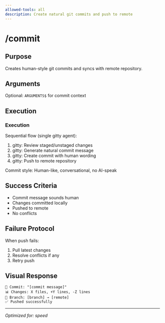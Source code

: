 ```yaml
---
allowed-tools: all
description: Create natural git commits and push to remote
---
```


# /commit

## Purpose
Creates human-style git commits and syncs with remote repository.

## Arguments
Optional: `ARGUMENTS$` for commit context

## Execution

### Execution
Sequential flow (single gitty agent):
1. gitty: Review staged/unstaged changes
2. gitty: Generate natural commit message
3. gitty: Create commit with human wording
4. gitty: Push to remote repository

Commit style: Human-like, conversational, no AI-speak

## Success Criteria
- Commit message sounds human
- Changes committed locally
- Pushed to remote
- No conflicts

## Failure Protocol
When push fails:
1. Pull latest changes
2. Resolve conflicts if any
3. Retry push

## Visual Response
```
📝 Commit: "[commit message]"
📊 Changes: X files, +Y lines, -Z lines
🔄 Branch: [branch] → [remote]
✅ Pushed successfully
```

---
*Optimized for: speed*